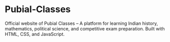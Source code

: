 # Pubial-Classes
Official website of Pubial Classes – A platform for learning Indian history, mathematics, political science, and competitive exam preparation. Built with HTML, CSS, and JavaScript.
